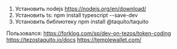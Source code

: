 1. Установить nodejs https://nodejs.org/en/download/
2. Установить ts: npm install typescript --save-dev
3. Установить библиотеку npm install @taquito/taquito

Пользовался:
https://forklog.com/sp/dev-on-tezos/token-coding
https://tezostaquito.io/docs
https://templewallet.com/






